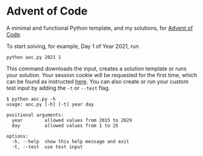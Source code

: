 # Advent of Code

A minimal and functional Python template, and my solutions,
for [Advent of Code](https://adventofcode.com/).

To start solving, for example, Day 1 of Year 2021, run
```
python aoc.py 2021 1
```
This command downloads the input, creates a solution template
or runs your solution.
Your session cookie will be requested for the first time,
which can be found as instructed
[here](https://github.com/wimglenn/advent-of-code-wim/issues/1).
You can also create or run your custom test input by adding
the `-t` or `--test` flag.

```
$ python aoc.py -h
usage: aoc.py [-h] [-t] year day

positional arguments:
  year        allowed values from 2015 to 2029
  day         allowed values from 1 to 25

options:
  -h, --help  show this help message and exit
  -t, --test  use test input
```
